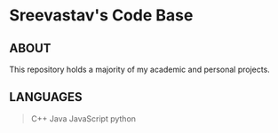 # Sreevastav's Code Base 
## ABOUT 
This repository holds a majority of my academic and personal projects.
## LANGUAGES 
> C++
> Java
> JavaScript
> python 
